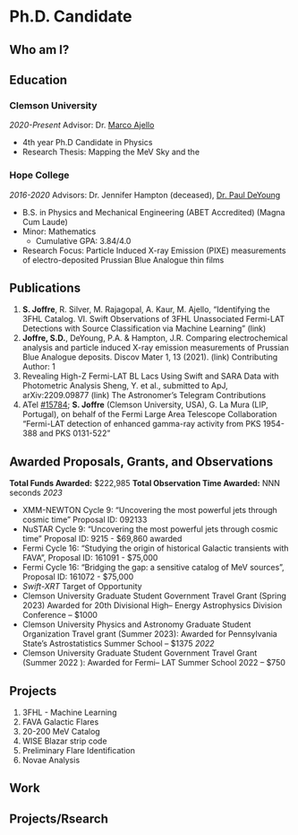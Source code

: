 
# Ph.D. Candidate

## Who am I?


## Education
### Clemson University
_2020-Present_
Advisor: Dr. [Marco Ajello](https://science.clemson.edu/cosmicorigins/) 
- 4th year Ph.D Candidate in Physics
- Research Thesis: Mapping the MeV Sky and the 

### Hope College
_2016-2020_
Advisors: Dr. Jennifer Hampton (deceased), [Dr. Paul DeYoung](https://hope.edu/directory/people/deyoung-paul/index.html)
- B.S. in Physics and Mechanical Engineering (ABET Accredited) (Magna Cum Laude)
- Minor: Mathematics
    - Cumulative GPA: 3.84/4.0
 - Research Focus: Particle Induced X-ray Emission (PIXE) measurements of electro-deposited Prussian Blue Analogue thin films

## Publications
1.	**S. Joffre**, R. Silver, M. Rajagopal, A. Kaur, M. Ajello, “Identifying the 3FHL Catalog. VI. Swift Observations of 3FHL Unassociated Fermi-LAT Detections with Source Classification via Machine Learning” (link) 
2.	**Joffre, S.D.**, DeYoung, P.A. & Hampton, J.R. Comparing electrochemical analysis and particle induced X-ray emission measurements of Prussian Blue Analogue deposits. Discov Mater 1, 13 (2021). (link) 
Contributing Author: 1
1.	Revealing High-Z Fermi-LAT BL Lacs Using Swift and SARA Data with Photometric Analysis Sheng, Y. et al., submitted to ApJ, arXiv:2209.09877 (link)
The Astronomer’s Telegram Contributions
1.	ATel [#15784](https://www.astronomerstelegram.org/?read=15784%20);  **S. Joffre** (Clemson University, USA), G. La Mura (LIP, Portugal), on behalf of the Fermi Large Area Telescope Collaboration “Fermi-LAT detection of enhanced gamma-ray activity from PKS 1954-388 and PKS 0131-522”

## Awarded Proposals, Grants, and Observations
**Total Funds Awarded:** $222,985
**Total Observation Time Awarded:** NNN seconds
_2023_
- XMM-NEWTON Cycle 9: “Uncovering the most powerful jets through cosmic time” Proposal ID: 092133 
-	NuSTAR Cycle 9: “Uncovering the most powerful jets through cosmic time” Proposal ID: 9215 - $69,860 awarded
-	Fermi Cycle 16: “Studying the origin of historical Galactic transients with FAVA”, Proposal ID: 161091 - $75,000
-	Fermi Cycle 16: “Bridging the gap: a sensitive catalog of MeV sources”, Proposal ID: 161072 - $75,000
-	_Swift-XRT_ Target of Opportunity
- Clemson University Graduate Student Government Travel Grant (Spring 2023) Awarded for 20th Divisional High– Energy Astrophysics Division Conference – $1000
- Clemson University Physics and Astronomy Graduate Student Organization Travel grant (Summer 2023): Awarded for Pennsylvania State’s Astrostatistics Summer School – $1375
_2022_
- Clemson University Graduate Student Government Travel Grant (Summer 2022 ): Awarded for Fermi– LAT Summer School 2022 – $750


## Projects
1. 3FHL - Machine Learning
2. FAVA Galactic Flares
3. 20-200 MeV Catalog
4. WISE Blazar strip code
5. Preliminary Flare Identification
6. Novae Analysis



## Work 

## Projects/Rsearch
